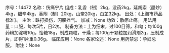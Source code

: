 序号：14472
名称：伤痛宁片
组成：乳香（制）2kg，没药2kg，延胡索（醋炒）4kg，细辛4kg，香附（制）20kg，山奈20kg，白芷32kg。
出处：《上海市药品标准》。
主治：跌打损伤，闪腰挫气。
加减：None
功效：散瘀止痛。
用法用量：口服，每次5片，日2次。
制备方法：上为细末，过100目筛，和匀；每100g药粉加淀粉10g，饴糖18g，制成颗粒，干燥；每100g干颗粒加润滑剂2g，压制成片，即得1片重0.36g。
临床应用：None
各家论述：None
用药禁忌：孕妇忌服。
附注：None
